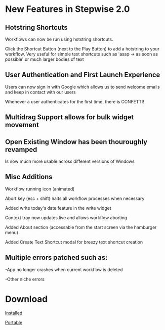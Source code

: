 # New Features in Stepwise 2.0

## Hotstring Shortcuts

Workflows can now be run using hotstring shortcuts. 

Click the Shortcut Button (next to the Play Button) to add a hotstring  to your workflow.
Very useful for simple text shortcuts such as 'asap -> as soon as possible' or much larger bodies of text

## User Authentication and First Launch Experience

Users can now sign in with Google which allows us to send welcome emails and keep in contact with our users

Whenever a user authenticates for the first time, there is CONFETTI!

## Multidrag Support allows for bulk widget movement

## Open Existing Window has been thouroughly revamped

Is now much more usable across different versions of Windows

## Misc Additions

Workflow running icon (animated)

Abort key (esc + shift) halts all workflow processes when necessary

Added write today's date feature in the write widget

Context tray now updates live and allows workflow aborting

Added About section (accessable from the start screen via the hamburger menu)

Added Create Text Shortcut modal for breezy text shortcut creation

## Multiple errors patched such as:

-App no longer crashes when current workflow is deleted

-Other niche errors


# Download

[Installed](https://github.com/stepwiseapp/download/releases/latest/download/Stepwise.Setup.exe)

[Portable](https://github.com/stepwiseapp/download/releases/latest/download/Stepwise.zip)
